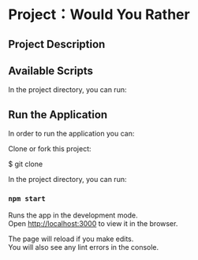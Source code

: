 # Project：Would You Rather

## Project Description







## Available Scripts

In the project directory, you can run:




## Run the Application
In order to run the application you can:

Clone or fork this project:

$ git clone 

In the project directory, you can run:



### `npm start`

Runs the app in the development mode.<br>
Open [http://localhost:3000](http://localhost:3000) to view it in the browser.

The page will reload if you make edits.<br>
You will also see any lint errors in the console.

